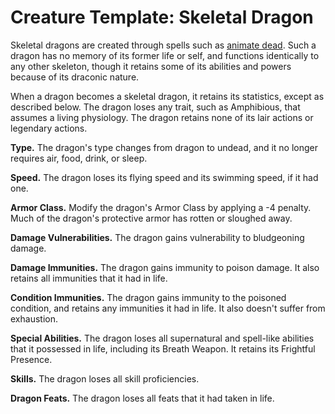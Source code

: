 # Creature Template: Skeletal Dragon
Skeletal dragons are created through spells such as [animate dead](../Magic/Spells/animate-dead.md). Such a dragon has no memory of its former life or self, and functions identically to any other skeleton, though it retains some of its abilities and powers because of its draconic nature. 

When a dragon becomes a skeletal dragon, it retains its statistics, except as described below. The dragon loses any trait, such as Amphibious, that assumes a living physiology. The dragon retains none of its lair actions or legendary actions.

**Type.** The dragon's type changes from dragon to undead, and it no longer requires air, food, drink, or sleep. 

**Speed.** The dragon loses its flying speed and its swimming speed, if it had one.

**Armor Class.** Modify the dragon's Armor Class by applying a -4 penalty. Much of the dragon's protective armor has rotten or sloughed away.

**Damage Vulnerabilities.** The dragon gains vulnerability to bludgeoning damage.

**Damage Immunities.** The dragon gains immunity to poison damage. It also retains all immunities that it had in life.

**Condition Immunities.** The dragon gains immunity to the poisoned condition, and retains any immunities it had in life. It also doesn't suffer from exhaustion.

**Special Abilities.** The dragon loses all supernatural and spell-like abilities that it possessed in life, including its Breath Weapon. It retains its Frightful Presence.

**Skills.** The dragon loses all skill proficiencies.

**Dragon Feats.** The dragon loses all feats that it had taken in life.
